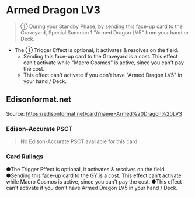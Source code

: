 # Armed Dragon LV3

> ① During your Standby Phase, by sending this face-up card to the Graveyard, Special Summon 1 "Armed Dragon LV5" from your hand or Deck.

*   The ① Trigger Effect is optional, it activates & resolves on the field.
    *   Sending this face-up card to the Graveyard is a cost. This effect can't activate while "Macro Cosmos" is active, since you can't pay the cost.
    *   This effect can't activate if you don't have "Armed Dragon LV5" in your hand / Deck.

## Edisonformat.net

Source: https://edisonformat.net/card?name=Armed%20Dragon%20LV3

### Edison-Accurate PSCT

> No Edison-Accurate PSCT available for this card.

### Card Rulings

●The Trigger Effect is optional, it activates & resolves on the field.
●Sending this face-up card to the GY is a cost. This effect can't activate while Macro Cosmos is active, since you can't pay the cost.
●This effect can't activate if you don't have Armed Dragon LV5 in your hand / Deck.
            